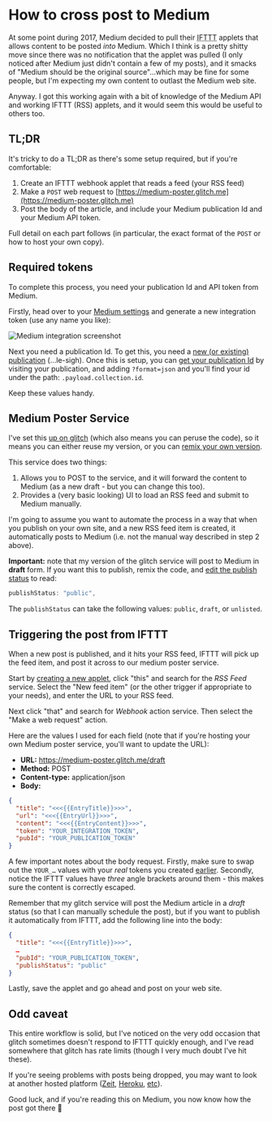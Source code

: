 # How to cross post to Medium

At some point during 2017, Medium decided to pull their <abbr title="If This, Then That">IFTTT</abbr> applets that allows content to be posted _into_ Medium. Which I think is a pretty shitty move since there was no notification that the applet was pulled (I only noticed after Medium just didn't contain a few of my posts), and it smacks of "Medium should be the original source"…which may be fine for some people, but I'm expecting my own content to outlast the Medium web site.

Anyway. I got this working again with a bit of knowledge of the Medium API and working IFTTT (RSS) applets, and it would seem this would be useful to others too.

<!--more-->

## TL;DR

It's tricky to do a TL;DR as there's some setup required, but if you're comfortable:

1. Create an IFTTT webhook applet that reads a feed (your RSS feed)
2. Make a `POST` web request to [https://medium-poster.glitch.me](https://medium-poster.glitch.me)
3. Post the body of the article, and include your Medium publication Id and your Medium API token.

Full detail on each part follows (in particular, the exact format of the `POST` or how to host your own copy).

## Required tokens

To complete this process, you need your publication Id and API token from Medium.

Firstly, head over to your [Medium settings](https://medium.com/me/settings) and generate a new integration token (use any name you like):

![Medium integration screenshot](/images/medium-integrations.png)

Next you need a publication Id. To get this, you need a [new (or existing) publication](https://medium.com/me/publications) (…le-sigh). Once this is setup, you can [get your publication Id](https://help.medium.com/hc/en-us/articles/226875507-How-to-find-your-publication-ID-for-IFTTT-) by visiting your publication, and adding `?format=json` and you'll find your id under the path: `.payload.collection.id`.

Keep these values handy.

## Medium Poster Service

I've set this [up on glitch](https://glitch.com/edit/#!/medium-poster) (which also means you can peruse the code), so it means you can either reuse my version, or you can [remix your own version](https://glitch.com/remix/#!/medium-poster).

This service does two things:

1. Allows you to POST to the service, and it will forward the content to Medium (as a new draft - but you can change this too).
2. Provides a (very basic looking) UI to load an RSS feed and submit to Medium manually.

I'm going to assume you want to automate the process in a way that when you publish on your own site, and a new RSS feed item is created, it automatically posts to Medium (i.e. not the manual way described in step 2 above).

**Important:** note that my version of the glitch service will post to Medium in **draft** form. If you want this to publish, remix the code, and [edit the publish status](https://glitch.com/edit/#!/medium-poster?path=medium.js:18:29) to read:

```js
publishStatus: "public",
```

The `publishStatus` can take the following values: `public`, `draft`, or `unlisted`.

## Triggering the post from IFTTT

When a new post is published, and it hits your RSS feed, IFTTT will pick up the feed item, and post it across to our medium poster service.

Start by [creating a new applet](https://ifttt.com/create), click "this" and search for the *RSS Feed* service. Select the "New feed item" (or the other trigger if appropriate to your needs), and enter the URL to your RSS feed.

Next click "that" and search for *Webhook* action service. Then select the "Make a web request" action.

Here are the values I used for each field (note that if you're hosting your own Medium poster service, you'll want to update the URL):

* **URL:** https://medium-poster.glitch.me/draft
* **Method:** POST
* **Content-type:** application/json
* **Body:**

```json
{
  "title": "<<<{{EntryTitle}}>>>",
  "url": "<<<{{EntryUrl}}>>>",
  "content": "<<<{{EntryContent}}>>>",
  "token": "YOUR_INTEGRATION_TOKEN",
  "pubId": "YOUR_PUBLICATION_TOKEN"
}
```

A few important notes about the body request. Firstly, make sure to swap out the `YOUR_…` values with your *real* tokens you created [earlier](#required-tokens). Secondly, notice the IFTTT values have *three* angle brackets around them - this makes sure the content is correctly escaped.

Remember that my glitch service will post the Medium article in a *draft* status (so that I can manually schedule the post), but if you want to publish it automatically from IFTTT, add the following line into the body:

```json
{
  "title": "<<<{{EntryTitle}}>>>",
  …
  "pubId": "YOUR_PUBLICATION_TOKEN",
  "publishStatus": "public"
}
```

Lastly, save the applet and go ahead and post on your web site.

## Odd caveat

This entire workflow is solid, but I've noticed on the very odd occasion that glitch sometimes doesn't respond to IFTTT quickly enough, and I've read somewhere that glitch has rate limits (though I very much doubt I've hit these).

If you're seeing problems with posts being dropped, you may want to look at another hosted platform ([Zeit](https://zeit.co), [Heroku](https://heroku.com), [etc](https://www.google.co.uk/search?q=hosted+node.js+server)).

Good luck, and if you're reading this on Medium, you now know how the post got there 👋
